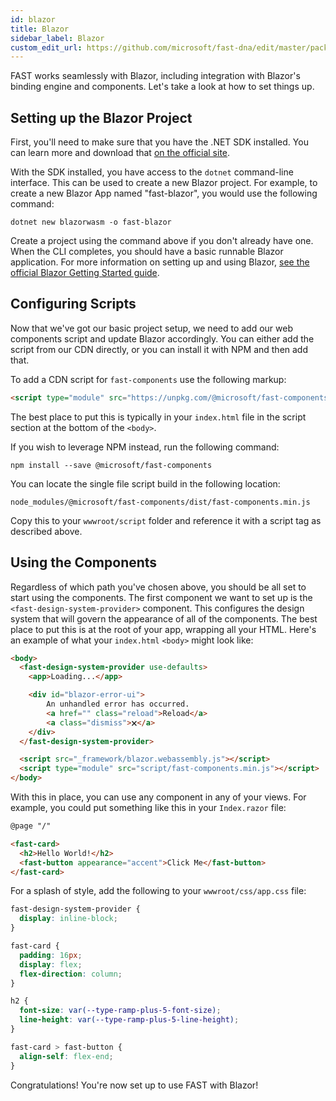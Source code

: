 ```yaml
---
id: blazor
title: Blazor
sidebar_label: Blazor
custom_edit_url: https://github.com/microsoft/fast-dna/edit/master/packages/web-components/fast-foundation/docs/integrations/blazor.md
---
```


FAST works seamlessly with Blazor, including integration with Blazor's binding engine and components. Let's take a look at how to set things up.

## Setting up the Blazor Project

First, you'll need to make sure that you have the .NET SDK installed. You can learn more and download that [on the official site](https://dotnet.microsoft.com/download).

With the SDK installed, you have access to the `dotnet` command-line interface. This can be used to create a new Blazor project. For example, to create a new Blazor App named "fast-blazor", you would use the following command:

```shell
dotnet new blazorwasm -o fast-blazor
```

Create a project using the command above if you don't already have one. When the CLI completes, you should have a basic runnable Blazor application. For more information on setting up and using Blazor, [see the official Blazor Getting Started guide](https://docs.microsoft.com/en-us/aspnet/core/blazor/get-started).

## Configuring Scripts

Now that we've got our basic project setup, we need to add our web components script and update Blazor accordingly. You can either add the script from our CDN directly, or you can install it with NPM and then add that.

To add a CDN script for `fast-components` use the following markup:

```html
<script type="module" src="https://unpkg.com/@microsoft/fast-components"></script>
```

The best place to put this is typically in your `index.html` file in the script section at the bottom of the `<body>`.

If you wish to leverage NPM instead, run the following command:

```shell
npm install --save @microsoft/fast-components
```

You can locate the single file script build in the following location:

```shell
node_modules/@microsoft/fast-components/dist/fast-components.min.js
```

Copy this to your `wwwroot/script` folder and reference it with a script tag as described above.

## Using the Components

Regardless of which path you've chosen above, you should be all set to start using the components. The first component we want to set up is the `<fast-design-system-provider>` component. This configures the design system that will govern the appearance of all of the components. The best place to put this is at the root of your app, wrapping all your HTML. Here's an example of what your `index.html` `<body>` might look like:

```html
<body>
  <fast-design-system-provider use-defaults>
    <app>Loading...</app>

    <div id="blazor-error-ui">
        An unhandled error has occurred.
        <a href="" class="reload">Reload</a>
        <a class="dismiss">🗙</a>
    </div>
  </fast-design-system-provider>

  <script src="_framework/blazor.webassembly.js"></script>
  <script type="module" src="script/fast-components.min.js"></script>
</body>
```

With this in place, you can use any component in any of your views. For example, you could put something like this in your `Index.razor` file:

```html
@page "/"

<fast-card>
  <h2>Hello World!</h2>
  <fast-button appearance="accent">Click Me</fast-button>
</fast-card>
```

For a splash of style, add the following to your `wwwroot/css/app.css` file:

```css
fast-design-system-provider {
  display: inline-block;
}

fast-card {
  padding: 16px;
  display: flex;
  flex-direction: column;
}

h2 {
  font-size: var(--type-ramp-plus-5-font-size);
  line-height: var(--type-ramp-plus-5-line-height);
}

fast-card > fast-button {
  align-self: flex-end;
}
```

Congratulations! You're now set up to use FAST with Blazor!
